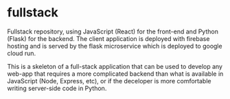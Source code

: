 # fullstack
Fullstack repository, using JavaScript (React) for the front-end and Python (Flask) for the backend. The client application is deployed with firebase hosting and is served by the flask microservice which is deployed to google cloud run. 

This is a skeleton of a full-stack application that can be used to develop any web-app that requires a more complicated backend than what is available in JavaScript (Node, Express, etc), or if the deceloper is more comfortable writing server-side code in Python.
